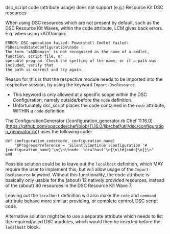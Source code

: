 dsc_script code (attribute usage) does not support (e.g.) Resource Kit DSC resources

When using DSC resources which are not present by default, such as the DSC Resource Kit Waves, within the code attribute, LCM gives back errors. E.g. when using xADDomain:
```
ERROR: DSC operation failed: Powershell Cmdlet failed: PSDesiredStateConfiguration\node :
The term 'xADDomain' is not recognized as the name of a cmdlet, function, script file, or
operable program. Check the spelling of the name, or if a path was included, verify that
the path is correct and try again.
```

Reason for this is that the respective module needs to be imported into the respective session, by using the keyword `Import-DscResource`.

* This keyword is only allowed at a specific scope within the DSC Configuration, namely outside/before the `node` definition.
* Unfortunately dsc_script places the code contained in the `code` attribute, WITHIN a `node` definition

The ConfigurationGenerator ([configuration_generator.rb Chef 11.16.0] (https://github.com/opscode/chef/blob/11.16.0/lib/chef/util/dsc/configuration_generator.rb)) uses the following code:
```
def configuration_code(code, configuration_name)
    "$ProgressPreference = 'SilentlyContinue';Configuration '#{configuration_name}'\n{\n\tnode 'localhost'\n{\n\t#{code}\n}}\n"
end
```


Possible solution could be to leave out the `localhost` definition, which MAY require the user to implement this, but will allow usage of the `Import-DscResource` keyword. Without this functionality, the code attribute is basically only usable for the (about) 12 natively provided resources, instead of the (about) 80 resources in the DSC Resource Kit Wave 7.

Leaving out the `localhost` definition will also make the `code` and `command` attribute behave more similar; providing, or complete control, DSC script code.

Alternative solution might be to use a separate attribute which needs to list the required/used DSC modules, which would then be inserted before the `localhost` block.

